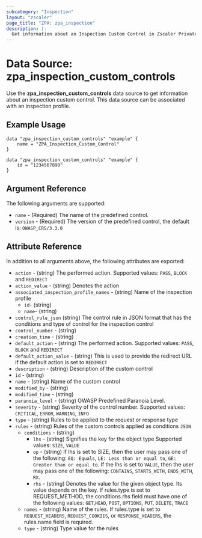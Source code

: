 ```yaml
---
subcategory: "Inspection"
layout: "zscaler"
page_title: "ZPA: zpa_inspection"
description: |-
  Get information about an Inspection Custom Control in Zscaler Private Access cloud.
---
```


# Data Source: zpa_inspection_custom_controls

Use the **zpa_inspection_custom_controls** data source to get information about an inspection custom control. This data source can be associated with an inspection profile.

## Example Usage

```hcl
data "zpa_inspection_custom_controls" "example" {
    name = "ZPA_Inspection_Custom_Control"
}
```

```hcl
data "zpa_inspection_custom_controls" "example" {
    id = "1234567890"
}
```

## Argument Reference

The following arguments are supported:

* `name` - (Required) The name of the predefined control.
* `version` - (Required) The version of the predefined control, the default is: `OWASP_CRS/3.3.0`

## Attribute Reference

In addition to all arguments above, the following attributes are exported:

* `action` - (string) The performed action. Supported values: `PASS`, `BLOCK` and `REDIRECT`
* `action_value` - (string) Denotes the action
* `associated_inspection_profile_names` - (string) Name of the inspection profile
  * `id`- (string)
  * `name`- (string)
* `control_rule_json` (string) The control rule in JSON format that has the conditions and type of control for the inspection control
* `control_number` - (string)
* `creation_time` - (string)
* `default_action` - (string) The performed action. Supported values: `PASS`, `BLOCK` and `REDIRECT`
* `default_action_value` - (string) This is used to provide the redirect URL if the default action is set to `REDIRECT`
* `description` - (string) Description of the custom control
* `id` - (string)
* `name` - (string) Name of the custom control
* `modified_by` - (string)
* `modified_time` - (string)
* `paranoia_level` - (string) OWASP Predefined Paranoia Level.
* `severity` - (string) Severity of the control number. Supported values: `CRITICAL`, `ERROR`, `WARNING`, `INFO`
* `type` - (string) Rules to be applied to the request or response type
* `rules` - (string) Rules of the custom controls applied as conditions `JSON`
  * `conditions` - (string)
    * `lhs` - (string) Signifies the key for the object type Supported values: `SIZE`, `VALUE`
    * `op` - (string) If lhs is set to SIZE, then the user may pass one of the following: `EQ: Equals`, `LE: Less than or equal to`, `GE: Greater than or equal to`. If the lhs is set to `VALUE`, then the user may pass one of the following: `CONTAINS`, `STARTS_WITH`, `ENDS_WITH`, `RX`.
    * `rhs` - (string) Denotes the value for the given object type. Its value depends on the key. If rules.type is set to REQUEST_METHOD, the conditions.rhs field must have one of the following values: `GET`,`HEAD`, `POST`, `OPTIONS`, `PUT`, `DELETE`, `TRACE`
  * `names` - (string) Name of the rules. If rules.type is set to `REQUEST_HEADERS`, `REQUEST_COOKIES`, or `RESPONSE_HEADERS`, the rules.name field is required.
  * `type` - (string) Type value for the rules
